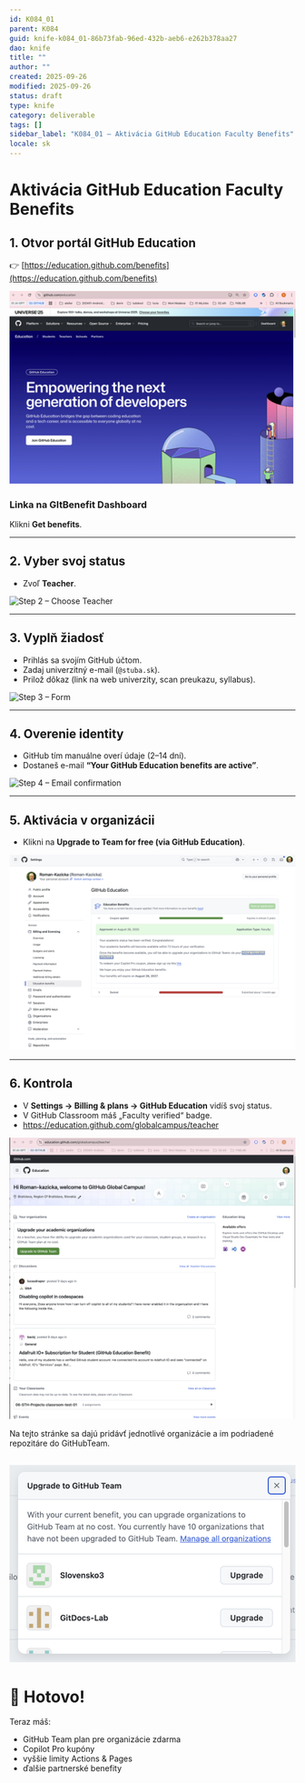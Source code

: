 ```yaml
---
id: K084_01
parent: K084
guid: knife-k084_01-86b73fab-96ed-432b-aeb6-e262b378aa27
dao: knife
title: ""
author: ""
created: 2025-09-26
modified: 2025-09-26
status: draft
type: knife
category: deliverable
tags: []
sidebar_label: "K084_01 – Aktivácia GitHub Education Faculty Benefits"
locale: sk
---
```

# Aktivácia GitHub Education Faculty Benefits

## 1. Otvor portál GitHub Education
👉 [https://education.github.com/benefits](https://education.github.com/benefits)

![Step 1 - GitHub Education homepage](./img/GHEDU-HomePage.png)


### Linka na GItBenefit Dashboard
Klikni **Get benefits**.

---

## 2. Vyber svoj status
- Zvoľ **Teacher**.

![Step 2 – Choose Teacher](pathname://img/step2.png)

---

## 3. Vyplň žiadosť
- Prihlás sa svojím GitHub účtom.
- Zadaj univerzitný e-mail (`@stuba.sk`).
- Prilož dôkaz (link na web univerzity, scan preukazu, syllabus).

![Step 3 – Form](pathname://img/step3.png)

---

## 4. Overenie identity
- GitHub tím manuálne overí údaje (2–14 dní).
- Dostaneš e-mail **“Your GitHub Education benefits are active”**.

![Step 4 – Email confirmation](pathname://img/step4.png)

---

## 5. Aktivácia v organizácii
-  Klikni na **Upgrade to Team for free (via GitHub Education)**.

![Step 5 – Upgrade org plan](./img/Link-GHE-Dashboard.png)

---

## 6. Kontrola
- V **Settings → Billing & plans → GitHub Education** vidíš svoj status.
- V GitHub Classroom máš „Faculty verified“ badge.
- https://education.github.com/globalcampus/teacher
  

![Step 6 – Welcome paged](./img/WelcomePage-GHB.png)

Na tejto stránke sa dajú pridávť jednotlivé organizácie a im podriadené repozitáre do GitHubTeam.

![alt text](./img/UPdateOrganisationToGHTeam.png)
---

# 🎉 Hotovo!
Teraz máš:
- GitHub Team plan pre organizácie zdarma
- Copilot Pro kupóny
- vyššie limity Actions & Pages
- ďalšie partnerské benefity
